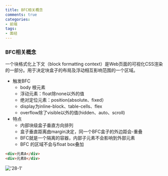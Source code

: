 ```yaml
---
title: BFC相关概念
comments: true
categories: 
- 前端
tags: 
- 面经
---
```


### BFC相关概念

一个块格式化上下文（block formatting context）是Web页面的可视化CSS渲染的一部分。用于决定块盒子的布局及浮动相互影响范围的一个区域。

<!-- more -->

* 触发BFC
    - body 根元素
    - 浮动元素：float除none以外的值
    - 绝对定位元素：position(absolute、fixed）
    - display为inline-block、table-cells、flex
    - overflow除了visible以外的值(hidden、auto、scroll)
* 特点
    - 内部块级盒子垂直方向排列
    - 盒子垂直距离由margin决定，同一个BFC盒子的外边距会-重叠
    - BFC就是一个隔离的容器，内部子元素不会影响到外部元素
    - BFC 的区域不会与float box叠加

```html
<div>元素A</div>
<div>元素B</div>
```

!['28-1'](28-1.png)

